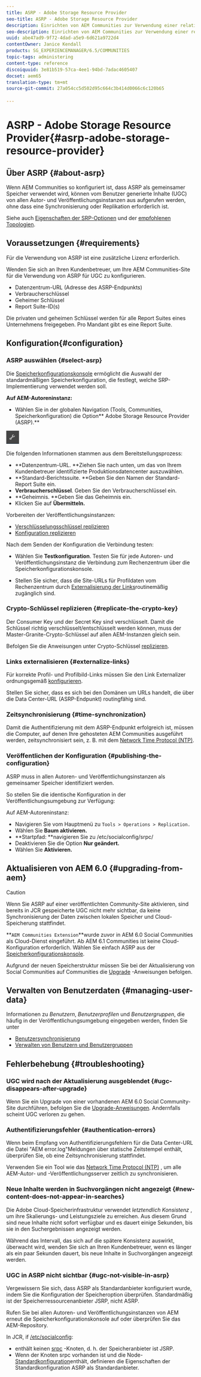 ```yaml
---
title: ASRP - Adobe Storage Resource Provider
seo-title: ASRP - Adobe Storage Resource Provider
description: Einrichten von AEM Communities zur Verwendung einer relationalen Datenbank als gemeinsamen Speicher
seo-description: Einrichten von AEM Communities zur Verwendung einer relationalen Datenbank als gemeinsamen Speicher
uuid: abe47ad9-9f72-4dad-a5e9-6d621a9722d4
contentOwner: Janice Kendall
products: SG_EXPERIENCEMANAGER/6.5/COMMUNITIES
topic-tags: administering
content-type: reference
discoiquuid: 3e81b519-57ca-4ee1-94bd-7adac4605407
docset: aem65
translation-type: tm+mt
source-git-commit: 27a054cc5d502d95c664c3b414d0066c6c120b65

---
```



# ASRP - Adobe Storage Resource Provider{#asrp-adobe-storage-resource-provider}

## Über ASRP {#about-asrp}

Wenn AEM Communities so konfiguriert ist, dass ASRP als gemeinsamer Speicher verwendet wird, können vom Benutzer generierte Inhalte (UGC) von allen Autor- und Veröffentlichungsinstanzen aus aufgerufen werden, ohne dass eine Synchronisierung oder Replikation erforderlich ist.

Siehe auch [Eigenschaften der SRP-Optionen](/help/communities/working-with-srp.md#characteristics-of-srp-options) und der [empfohlenen Topologien](/help/communities/topologies.md).

## Voraussetzungen {#requirements}

Für die Verwendung von ASRP ist eine zusätzliche Lizenz erforderlich.

Wenden Sie sich an Ihren Kundenbetreuer, um Ihre AEM Communities-Site für die Verwendung von ASRP für UGC zu konfigurieren.

* Datenzentrum-URL (Adresse des ASRP-Endpunkts)
* Verbraucherschlüssel
* Geheimer Schlüssel
* Report Suite-ID(s)

Die privaten und geheimen Schlüssel werden für alle Report Suites eines Unternehmens freigegeben. Pro Mandant gibt es eine Report Suite.

## Konfiguration{#configuration}

### ASRP auswählen {#select-asrp}

Die [Speicherkonfigurationskonsole](/help/communities/srp-config.md) ermöglicht die Auswahl der standardmäßigen Speicherkonfiguration, die festlegt, welche SRP-Implementierung verwendet werden soll.

**Auf AEM-Autoreninstanz:**

* Wählen Sie in der globalen Navigation (Tools, Communities, Speicherkonfiguration) die Option** Adobe Storage Resource Provider (ASRP).**

![chlimage_1-30](assets/chlimage_1-30.png)

Die folgenden Informationen stammen aus dem Bereitstellungsprozess:

* **Datenzentrum-URL. **Ziehen Sie nach unten, um das von Ihrem Kundenbetreuer identifizierte Produktionsdatencenter auszuwählen.
* **Standard-Berichtssuite. **Geben Sie den Namen der Standard-Report Suite ein.
* **Verbraucherschlüssel**. Geben Sie den Verbraucherschlüssel ein.
* **Geheimnis. **Geben Sie das Geheimnis ein.
* Klicken Sie auf **Übermitteln.**

Vorbereiten der Veröffentlichungsinstanzen:

* [Verschlüsselungsschlüssel replizieren](#replicate-the-crypto-key)
* [Konfiguration replizieren](#publishing-the-configuration)

Nach dem Senden der Konfiguration die Verbindung testen:

* Wählen Sie **Testkonfiguration**. Testen Sie für jede Autoren- und Veröffentlichungsinstanz die Verbindung zum Rechenzentrum über die Speicherkonfigurationskonsole.

* Stellen Sie sicher, dass die Site-URLs für Profildaten vom Rechenzentrum durch [Externalisierung der Links](#externalize-links)routinemäßig zugänglich sind.

### Crypto-Schlüssel replizieren {#replicate-the-crypto-key}

Der Consumer Key und der Secret Key sind verschlüsselt. Damit die Schlüssel richtig verschlüsselt/entschlüsselt werden können, muss der Master-Granite-Crypto-Schlüssel auf allen AEM-Instanzen gleich sein.

Befolgen Sie die Anweisungen unter Crypto-Schlüssel [replizieren](/help/communities/deploy-communities.md#replicate-the-crypto-key).

### Links externalisieren {#externalize-links}

Für korrekte Profil- und Profilbild-Links müssen Sie den Link Externalizer ordnungsgemäß [konfigurieren](/help/sites-developing/externalizer.md).

Stellen Sie sicher, dass es sich bei den Domänen um URLs handelt, die über die Data Center-URL (ASRP-Endpunkt) routingfähig sind.

### Zeitsynchronisierung {#time-synchronization}

Damit die Authentifizierung mit dem ASRP-Endpunkt erfolgreich ist, müssen die Computer, auf denen Ihre gehosteten AEM Communities ausgeführt werden, zeitsynchronisiert sein, z. B. mit dem [Network Time Protocol (NTP)](https://www.ntp.org/).

### Veröffentlichen der Konfiguration {#publishing-the-configuration}

ASRP muss in allen Autoren- und Veröffentlichungsinstanzen als gemeinsamer Speicher identifiziert werden.

So stellen Sie die identische Konfiguration in der Veröffentlichungsumgebung zur Verfügung:

Auf AEM-Autoreninstanz:

* Navigieren Sie vom Hauptmenü zu `Tools > Operations > Replication.`
* Wählen Sie **Baum aktivieren.**
* **Startpfad:
**navigieren Sie zu /etc/socialconfig/srpc/
* Deaktivieren Sie die Option **Nur geändert.**
* Wählen Sie **Aktivieren.**

## Aktualisieren von AEM 6.0 {#upgrading-from-aem}

>[!CAUTION]
>
>Wenn Sie ASRP auf einer veröffentlichten Community-Site aktivieren, sind bereits in [](/help/communities/jsrp.md)JCR gespeicherte UGC nicht mehr sichtbar, da keine Synchronisierung der Daten zwischen lokalen Speicher und Cloud-Speicherung stattfindet.

**`AEM Communities Extension`**wurde zuvor in AEM 6.0 Social Communities als Cloud-Dienst eingeführt. Ab AEM 6.1 Communities ist keine Cloud-Konfiguration erforderlich. Wählen Sie einfach ASRP aus der [Speicherkonfigurationskonsole](/help/communities/srp-config.md).

Aufgrund der neuen Speicherstruktur müssen Sie bei der Aktualisierung von Social Communities auf Communities die [Upgrade](/help/communities/upgrade.md#adobe-cloud-storage) -Anweisungen befolgen.

## Verwalten von Benutzerdaten {#managing-user-data}

Informationen zu *Benutzern*, *Benutzerprofilen* und *Benutzergruppen*, die häufig in der Veröffentlichungsumgebung eingegeben werden, finden Sie unter

* [Benutzersynchronisierung](/help/communities/sync.md)
* [Verwalten von Benutzern und Benutzergruppen](/help/communities/users.md)

## Fehlerbehebung {#troubleshooting}

### UGC wird nach der Aktualisierung ausgeblendet {#ugc-disappears-after-upgrade}

Wenn Sie ein Upgrade von einer vorhandenen AEM 6.0 Social Community-Site durchführen, befolgen Sie die [Upgrade-Anweisungen](/help/communities/upgrade.md#adobe-cloud-storage). Andernfalls scheint UGC verloren zu gehen.

### Authentifizierungsfehler {#authentication-errors}

Wenn beim Empfang von Authentifizierungsfehlern für die Data Center-URL die Datei &quot;AEM error.log&quot;Meldungen über statische Zeitstempel enthält, überprüfen Sie, ob eine Zeitsynchronisierung stattfindet.

Verwenden Sie ein Tool wie das [Network Time Protocol (NTP)](https://www.ntp.org/) , um alle AEM-Autor- und -Veröffentlichungsserver zeitlich zu synchronisieren.

### Neue Inhalte werden in Suchvorgängen nicht angezeigt {#new-content-does-not-appear-in-searches}

Die Adobe Cloud-Speicherinfrastruktur verwendet *letztendlich Konsistenz* , um ihre Skalierungs- und Leistungsziele zu erreichen. Aus diesem Grund sind neue Inhalte nicht sofort verfügbar und es dauert einige Sekunden, bis sie in den Suchergebnissen angezeigt werden.

Während das Intervall, das sich auf die spätere Konsistenz auswirkt, überwacht wird, wenden Sie sich an Ihren Kundenbetreuer, wenn es länger als ein paar Sekunden dauert, bis neue Inhalte in Suchvorgängen angezeigt werden.

### UGC in ASRP nicht sichtbar {#ugc-not-visible-in-asrp}

Vergewissern Sie sich, dass ASRP als Standardanbieter konfiguriert wurde, indem Sie die Konfiguration der Speicheroption überprüfen. Standardmäßig ist der Speicherressourcenanbieter JSRP, nicht ASRP.

Rufen Sie bei allen Autoren- und Veröffentlichungsinstanzen von AEM erneut die Speicherkonfigurationskonsole auf oder überprüfen Sie das AEM-Repository.

In JCR, if [/etc/socialconfig](https://localhost:4502/crx/de/index.jsp#/etc/socialconfig/):

* enthält keinen [srpc](https://localhost:4502/crx/de/index.jsp#/etc/socialconfig/srpc) -Knoten, d. h. der Speicheranbieter ist JSRP.
* Wenn der Knoten srpc vorhanden ist und die Node- [Standardkonfiguration](https://localhost:4502/crx/de/index.jsp#/etc/socialconfig/srpc/defaultconfiguration)enthält, definieren die Eigenschaften der Standardkonfiguration ASRP als Standardanbieter.

